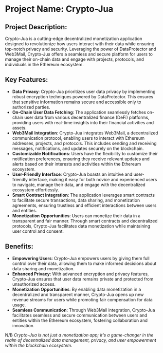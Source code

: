 # Project Name: Crypto-Jua

## Project Description:

Crypto-Jua is a cutting-edge decentralized monetization application designed to revolutionize how users interact with their data while ensuring top-notch privacy and security. Leveraging the power of DataProtector and Web3Mail, Crypto-Jua offers a seamless and secure platform for users to manage their on-chain data and engage with projects, protocols, and individuals in the Ethereum ecosystem.

## Key Features:

- **Data Privacy**: Crypto-Jua prioritizes user data privacy by implementing robust encryption techniques powered by DataProtector. This ensures that sensitive information remains secure and accessible only to authorized parties.
- **On-Chain User Data Fetching**: The application seamlessly fetches on-chain user data from various decentralized finance (DeFi) platforms, providing users with real-time insights into their financial activities and assets.
- **Web3Mail Integration**: Crypto-Jua integrates Web3Mail, a decentralized communication protocol, enabling users to interact with Ethereum addresses, projects, and protocols. This includes sending and receiving messages, notifications, and updates securely on the blockchain.
- **Customizable Notifications**: Users have the flexibility to customize their notification preferences, ensuring they receive relevant updates and alerts based on their interests and activities within the Ethereum ecosystem.
- **User-Friendly Interface**: Crypto-Jua boasts an intuitive and user-friendly interface, making it easy for both novice and experienced users to navigate, manage their data, and engage with the decentralized ecosystem effortlessly.
- **Smart Contract Integration**: The application leverages smart contracts to facilitate secure transactions, data sharing, and monetization agreements, ensuring trustless and efficient interactions between users and entities.
- **Monetization Opportunities**: Users can monetize their data in a transparent and fair manner. Through smart contracts and decentralized protocols, Crypto-Jua facilitates data monetization while maintaining user control and consent.

## Benefits:

- **Empowering Users**: Crypto-Jua empowers users by giving them full control over their data, allowing them to make informed decisions about data sharing and monetization.
- **Enhanced Privacy**: With advanced encryption and privacy features, Crypto-Jua ensures that user data remains private and protected from unauthorized access.
- **Monetization Opportunities**: By enabling data monetization in a decentralized and transparent manner, Crypto-Jua opens up new revenue streams for users while promoting fair compensation for data usage.
- **Seamless Communication**: Through Web3Mail integration, Crypto-Jua facilitates seamless and secure communication between users and entities within the Ethereum ecosystem, fostering collaboration and innovation.

N/B *Crypto-Jua is not just a monetization app; it's a game-changer in the realm of decentralized data management, privacy, and user empowerment within the blockchain ecosystem.*
